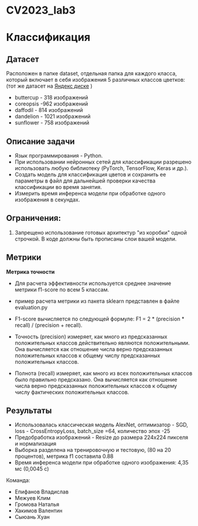 # CV2023_lab3 
#  Классификация

## Датасет
Расположен в папке dataset, отдельная папка для каждого класса, который включает в себя изображения 5 различных классов цветков:
(тот же датасет на [Яндекс диске](https://disk.yandex.ru/d/r6AFbcgSAKzg0A) ) 
* buttercup - 318 изображений
* coreopsis -962 изображений
* daffodil - 814 изображений
* dandelion - 1021 изображений
* sunflower - 758 изображений
  
## Описание задачи
* Язык программирования - Python.
* При использовании нейронных сетей для классификации разрешено использовать любую библиотеку (PyTorch, TensorFlow, Keras и др.).
* Создать модель для классификация цветов и сохранить ее параметры в файл для дальнейшей проверки качества классификации во время занятия.
* Измерить время инференса модели при обработке одного изображения в секундах.
  
## Ограничения:
1. Запрещено использование готовых архитектур "из коробки" одной строчкой. В коде должны быть прописаны слои вашей модели.

## Метрики
**Метрика точности**
* Для расчета эффективности используется среднее значение метрики f1-score по всем 5 классам.
* пример расчета метрики из пакета sklearn представлен в файле evaluation.py

* F1-score вычисляется по следующей формуле:  F1 = 2 * (precision * recall) / (precision + recall).
* Точность (precision) измеряет, как много из предсказанных положительных классов действительно являются положительными. Она вычисляется как отношение числа верно предсказанных положительных классов к общему числу предсказанных положительных классов.
* Полнота (recall) измеряет, как много из всех положительных классов было правильно предсказано. Она вычисляется как отношение числа верно предсказанных положительных классов к общему числу фактических положительных классов.

## Результаты
* Использовалась классическая модель AlexNet, оптимизатор - SGD, lоss - CrossEntropyLoss, batch_size =64, количество эпох -25
* Предобработка изображений - Resize до размера 224x224 пикселя и нормализация
* Выборка разделена на тренировочную и тестовую, (80 на 20 процентов), метрика f1 составила 0.88
* Время инференса модели при обработке одного изображения: 4,35 мс (0,0045 с)

Команда:
* Епифанов Владислав
* Межуев Клим
* Громова Наталья
* Хакимов Валентин
* Сыюань Хуан
